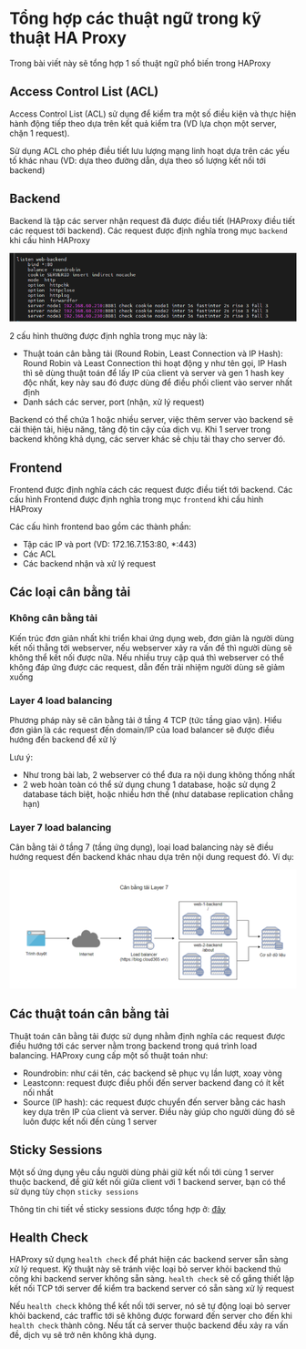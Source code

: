 # Tổng hợp các thuật ngữ trong kỹ thuật HA Proxy

Trong bài viết này sẽ tổng hợp 1 số thuật ngữ phổ biến trong HAProxy

## Access Control List (ACL)

Access Control List (ACL) sử dụng để kiểm tra một số điều kiện và thực hiện hành động tiếp theo dựa trên kết quả kiểm tra (VD lựa chọn một server, chặn 1 request). 

Sử dụng ACL cho phép điều tiết lưu lượng mạng linh hoạt dựa trên các yếu tố khác nhau (VD: dựa theo đường dẫn, dựa theo số lượng kết nối tới backend)

## Backend 

Backend là tập các server nhận request đã được điều tiết (HAProxy điều tiết các request tới backend). Các request được định nghĩa trong mục ```backend``` khi cấu hình HAProxy

![](./images/HA_backend.png)

2 cấu hình thường được định nghĩa trong mục này là:
- Thuật toán cân bằng tải (Round Robin, Least Connection và IP Hash): Round Robin và Least Connection thì hoạt động y như tên gọi, IP Hash thì sẽ dùng thuật toán để lấy IP của client và server và gen 1 hash key độc nhất, key này sau đó được dùng để điều phối client vào server nhất định
- Danh sách các server, port (nhận, xử lý request)

Backend có thể chứa 1 hoặc nhiều server, việc thêm server vào backend sẽ cải thiện tải, hiệu năng, tăng độ tin cậy của dịch vụ. Khi 1 server trong backend không khả dụng, các server khác sẽ chịu tải thay cho server đó.

## Frontend

Frontend được định nghĩa cách các request được điều tiết tới backend. Các cấu hình Frontend được định nghĩa trong mục ```frontend``` khi cấu hình HAProxy

Các cấu hình frontend bao gồm các thành phần:
- Tập các IP và port (VD: 172.16.7.153:80, *:443)
- Các ACL
- Các backend nhận và xử lý request

## Các loại cân bằng tải

### Không cân bằng tải

Kiến trúc đơn giản nhất khi triển khai ứng dụng web, đơn giản là người dùng kết nối thẳng tới webserver, nếu webserver xảy ra vấn đề thì người dùng sẽ không thể kết nối được nữa. Nếu nhiều truy cập quá thì webserver có thể không đáp ứng được các request, dẫn đến trải nhiệm người dùng sẽ giảm xuống

### Layer 4 load balancing

Phương pháp này sẽ cân bằng tải ở tầng 4 TCP (tức tầng giao vận). Hiểu đơn giản là các request đến domain/IP của load balancer sẽ được điều hướng đến backend để xử lý

Lưu ý:
- Như trong bài lab, 2 webserver có thể đưa ra nội dung không thống nhất
- 2 web hoàn toàn có thể sử dụng chung 1 database, hoặc sử dụng 2 database tách biệt, hoặc nhiều hơn thế (như database replication chẳng hạn)

### Layer 7 load balancing

Cân bằng tải ở tầng 7 (tầng ứng dụng), loại load balancing này sẽ điều hướng request đến backend khác nhau dựa trên nội dung request đó. Ví dụ:

![](./images/HA_layer7_lb.png)

## Các thuật toán cân bằng tải

Thuật toán cân bằng tải được sử dụng nhằm định nghĩa các request được điều hướng tới các server nằm trong backend trong quá trình load balancing. HAProxy cung cấp một số thuật toán như:
- Roundrobin: như cái tên, các backend sẽ phục vụ lần lượt, xoay vòng
- Leastconn: request được điều phối đến server backend đang có ít kết nối nhất
- Source (IP hash): các request được chuyển đến server bằng các hash key dựa trên IP của client và server. Điều này giúp cho người dùng đó sẽ luôn được kết nối đến cùng 1 server 

## Sticky Sessions

Một số ứng dụng yêu cầu người dùng phải giữ kết nối tới cùng 1 server thuộc backend, để giữ kết nối giữa client với 1 backend server, bạn có thể sử dụng tùy chọn ```sticky sessions```

Thông tin chi tiết về sticky sessions được tổng hợp ở: [đây](https://github.com/shaidoka/thuctap-NhanHoa/blob/main/Linux_basic/HA_KeepAlive/HA_Sticky_Session.md)

## Health Check

HAProxy sử dụng ```health check``` để phát hiện các backend server sẵn sàng xử lý request. Kỹ thuật này sẽ tránh việc loại bỏ server khỏi backend thủ công khi backend server không sẵn sàng. ```health check``` sẽ cố gắng thiết lập kết nối TCP tới server để kiểm tra backend server có sẵn sàng xử lý request

Nếu ```health check``` không thể kết nối tới server, nó sẽ tự động loại bỏ server khỏi backend, các traffic tới sẽ không được forward đến server cho đến khi ```health check``` thành công. Nếu tất cả server thuộc backend đều xảy ra vấn đề, dịch vụ sẽ trở nên không khả dụng. 
